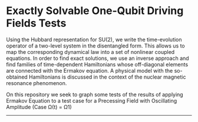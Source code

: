 # Exactly Solvable One-Qubit Driving Fields Tests

Using the Hubbard representation for SU(2), we write the time-evolution operator of a
two-level system in the disentangled form. This allows us to map the corresponding dynamical law
into a set of nonlinear coupled equations. In order to find exact solutions, we use an inverse approach
and find families of time-dependent Hamiltonians whose off-diagonal elements are connected with
the Ermakov equation. A physical model with the so-obtained Hamiltonians is discussed in the
context of the nuclear magnetic resonance phenomenon.

On this repository we seek to graph some tests of the results of applying Ermakov Equation to a
test case for a Precessing Field with Oscillating Amplitude (Case Ω(t) = Ω1)

__________________________
